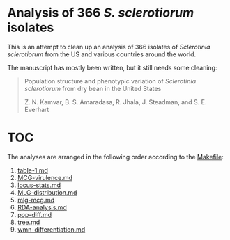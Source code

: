 # Analysis of 366 *S. sclerotiorum* isolates

This is an attempt to clean up an analysis of 366 isolates of *Sclerotinia
sclerotiorum* from the US and various countries around the world. 

The manuscript has mostly been written, but it still needs some cleaning:

> Population structure and phenotypic variation of *Sclerotinia sclerotiorum*
> from dry bean in the United States
>
> Z. N. Kamvar, B. S. Amaradasa, R. Jhala, J. Steadman, and S. E. Everhart

# TOC

The analyses are arranged in the following order according to the [Makefile]:

 1. [table-1.md]
 1. [MCG-virulence.md]
 1. [locus-stats.md]
 1. [MLG-distribution.md]
 1. [mlg-mcg.md]
 1. [RDA-analysis.md]
 1. [pop-diff.md]
 1. [tree.md]
 1. [wmn-differentiation.md]

[Makefile]: Makefile
[table-1.md]: results/table-1.md
[MCG-virulence.md]: results/MCG-virulence.md
[locus-stats.md]: results/locus-stats.md
[MLG-distribution.md]: results/MLG-distribution.md
[mlg-mcg.md]: results/mlg-mcg.md
[RDA-analysis.md]: results/RDA-analysis.md
[pop-diff.md]: results/pop-diff.md
[tree.md]: results/tree.md
[wmn-differentiation.md]: results/wmn-differentiation.md
